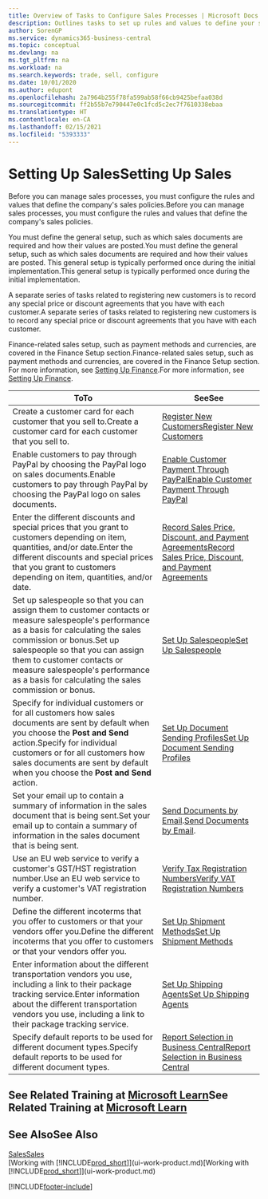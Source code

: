 ```yaml
---
title: Overview of Tasks to Configure Sales Processes | Microsoft Docs
description: Outlines tasks to set up rules and values to define your sales policies and processes.
author: SorenGP
ms.service: dynamics365-business-central
ms.topic: conceptual
ms.devlang: na
ms.tgt_pltfrm: na
ms.workload: na
ms.search.keywords: trade, sell, configure
ms.date: 10/01/2020
ms.author: edupont
ms.openlocfilehash: 2a7964b255f78fa599ab58f66cb9425befaa038d
ms.sourcegitcommit: ff2b55b7e790447e0c1fcd5c2ec7f7610338ebaa
ms.translationtype: HT
ms.contentlocale: en-CA
ms.lasthandoff: 02/15/2021
ms.locfileid: "5393333"
---
```

# <a name="setting-up-sales"></a><span data-ttu-id="ae5c1-103">Setting Up Sales</span><span class="sxs-lookup"><span data-stu-id="ae5c1-103">Setting Up Sales</span></span>
<span data-ttu-id="ae5c1-104">Before you can manage sales processes, you must configure the rules and values that define the company's sales policies.</span><span class="sxs-lookup"><span data-stu-id="ae5c1-104">Before you can manage sales processes, you must configure the rules and values that define the company's sales policies.</span></span>

<span data-ttu-id="ae5c1-105">You must define the general setup, such as which sales documents are required and how their values are posted.</span><span class="sxs-lookup"><span data-stu-id="ae5c1-105">You must define the general setup, such as which sales documents are required and how their values are posted.</span></span> <span data-ttu-id="ae5c1-106">This general setup is typically performed once during the initial implementation.</span><span class="sxs-lookup"><span data-stu-id="ae5c1-106">This general setup is typically performed once during the initial implementation.</span></span>

<span data-ttu-id="ae5c1-107">A separate series of tasks related to registering new customers is to record any special price or discount agreements that you have with each customer.</span><span class="sxs-lookup"><span data-stu-id="ae5c1-107">A separate series of tasks related to registering new customers is to record any special price or discount agreements that you have with each customer.</span></span>

<span data-ttu-id="ae5c1-108">Finance-related sales setup, such as payment methods and currencies, are covered in the Finance Setup section.</span><span class="sxs-lookup"><span data-stu-id="ae5c1-108">Finance-related sales setup, such as payment methods and currencies, are covered in the Finance Setup section.</span></span> <span data-ttu-id="ae5c1-109">For more information, see [Setting Up Finance](finance-setup-finance.md).</span><span class="sxs-lookup"><span data-stu-id="ae5c1-109">For more information, see [Setting Up Finance](finance-setup-finance.md).</span></span>

| <span data-ttu-id="ae5c1-110">To</span><span class="sxs-lookup"><span data-stu-id="ae5c1-110">To</span></span> | <span data-ttu-id="ae5c1-111">See</span><span class="sxs-lookup"><span data-stu-id="ae5c1-111">See</span></span> |
| --- | --- |
| <span data-ttu-id="ae5c1-112">Create a customer card for each customer that you sell to.</span><span class="sxs-lookup"><span data-stu-id="ae5c1-112">Create a customer card for each customer that you sell to.</span></span> |[<span data-ttu-id="ae5c1-113">Register New Customers</span><span class="sxs-lookup"><span data-stu-id="ae5c1-113">Register New Customers</span></span>](sales-how-register-new-customers.md) |
| <span data-ttu-id="ae5c1-114">Enable customers to pay through PayPal by choosing the PayPal logo on sales documents.</span><span class="sxs-lookup"><span data-stu-id="ae5c1-114">Enable customers to pay through PayPal by choosing the PayPal logo on sales documents.</span></span> |[<span data-ttu-id="ae5c1-115">Enable Customer Payment Through PayPal</span><span class="sxs-lookup"><span data-stu-id="ae5c1-115">Enable Customer Payment Through PayPal</span></span>](sales-how-enable-payment-service-extensions.md) |
| <span data-ttu-id="ae5c1-116">Enter the different discounts and special prices that you grant to customers depending on item, quantities, and/or date.</span><span class="sxs-lookup"><span data-stu-id="ae5c1-116">Enter the different discounts and special prices that you grant to customers depending on item, quantities, and/or date.</span></span> |[<span data-ttu-id="ae5c1-117">Record Sales Price, Discount, and Payment Agreements</span><span class="sxs-lookup"><span data-stu-id="ae5c1-117">Record Sales Price, Discount, and Payment Agreements</span></span>](sales-how-record-sales-price-discount-payment-agreements.md) |
| <span data-ttu-id="ae5c1-118">Set up salespeople so that you can assign them to customer contacts or measure salespeople's performance as a basis for calculating the sales commission or bonus.</span><span class="sxs-lookup"><span data-stu-id="ae5c1-118">Set up salespeople so that you can assign them to customer contacts or measure salespeople's performance as a basis for calculating the sales commission or bonus.</span></span> |[<span data-ttu-id="ae5c1-119">Set Up Salespeople</span><span class="sxs-lookup"><span data-stu-id="ae5c1-119">Set Up Salespeople</span></span>](sales-how-setup-salespeople.md) |
| <span data-ttu-id="ae5c1-120">Specify for individual customers or for all customers how sales documents are sent by default when you choose the **Post and Send** action.</span><span class="sxs-lookup"><span data-stu-id="ae5c1-120">Specify for individual customers or for all customers how sales documents are sent by default when you choose the **Post and Send** action.</span></span> |[<span data-ttu-id="ae5c1-121">Set Up Document Sending Profiles</span><span class="sxs-lookup"><span data-stu-id="ae5c1-121">Set Up Document Sending Profiles</span></span>](sales-how-setup-document-send-profiles.md) |
| <span data-ttu-id="ae5c1-122">Set your email up to contain a summary of information in the sales document that is being sent.</span><span class="sxs-lookup"><span data-stu-id="ae5c1-122">Set your email up to contain a summary of information in the sales document that is being sent.</span></span> |<span data-ttu-id="ae5c1-123">[Send Documents by Email](ui-how-send-documents-email.md).</span><span class="sxs-lookup"><span data-stu-id="ae5c1-123">[Send Documents by Email](ui-how-send-documents-email.md).</span></span> |
|<span data-ttu-id="ae5c1-124">Use an EU web service to verify a customer's GST/HST registration number.</span><span class="sxs-lookup"><span data-stu-id="ae5c1-124">Use an EU web service to verify a customer's VAT registration number.</span></span>|[<span data-ttu-id="ae5c1-125">Verify Tax Registration Numbers</span><span class="sxs-lookup"><span data-stu-id="ae5c1-125">Verify VAT Registration Numbers</span></span>](finance-setup-vat.md)|
|<span data-ttu-id="ae5c1-126">Define the different incoterms that you offer to customers or that your vendors offer you.</span><span class="sxs-lookup"><span data-stu-id="ae5c1-126">Define the different incoterms that you offer to customers or that your vendors offer you.</span></span>|[<span data-ttu-id="ae5c1-127">Set Up Shipment Methods</span><span class="sxs-lookup"><span data-stu-id="ae5c1-127">Set Up Shipment Methods</span></span>](sales-how-set-up-shipment-methods.md)|
|<span data-ttu-id="ae5c1-128">Enter information about the different transportation vendors you use, including a link to their package tracking service.</span><span class="sxs-lookup"><span data-stu-id="ae5c1-128">Enter information about the different transportation vendors you use, including a link to their package tracking service.</span></span>|[<span data-ttu-id="ae5c1-129">Set Up Shipping Agents</span><span class="sxs-lookup"><span data-stu-id="ae5c1-129">Set Up Shipping Agents</span></span>](sales-how-to-set-up-shipping-agents.md)|
|<span data-ttu-id="ae5c1-130">Specify default reports to be used for different document types.</span><span class="sxs-lookup"><span data-stu-id="ae5c1-130">Specify default reports to be used for different document types.</span></span>|[<span data-ttu-id="ae5c1-131">Report Selection in Business Central</span><span class="sxs-lookup"><span data-stu-id="ae5c1-131">Report Selection in Business Central</span></span>](across-report-selections.md)|

## <a name="see-related-training-at-microsoft-learn"></a><span data-ttu-id="ae5c1-132">See Related Training at [Microsoft Learn](/learn/paths/trade-get-started-dynamics-365-business-central/)</span><span class="sxs-lookup"><span data-stu-id="ae5c1-132">See Related Training at [Microsoft Learn](/learn/paths/trade-get-started-dynamics-365-business-central/)</span></span>

## <a name="see-also"></a><span data-ttu-id="ae5c1-133">See Also</span><span class="sxs-lookup"><span data-stu-id="ae5c1-133">See Also</span></span>
[<span data-ttu-id="ae5c1-134">Sales</span><span class="sxs-lookup"><span data-stu-id="ae5c1-134">Sales</span></span>](sales-manage-sales.md)  
<span data-ttu-id="ae5c1-135">[Working with [!INCLUDE[prod_short](includes/prod_short.md)]](ui-work-product.md)</span><span class="sxs-lookup"><span data-stu-id="ae5c1-135">[Working with [!INCLUDE[prod_short](includes/prod_short.md)]](ui-work-product.md)</span></span>


[!INCLUDE[footer-include](includes/footer-banner.md)]